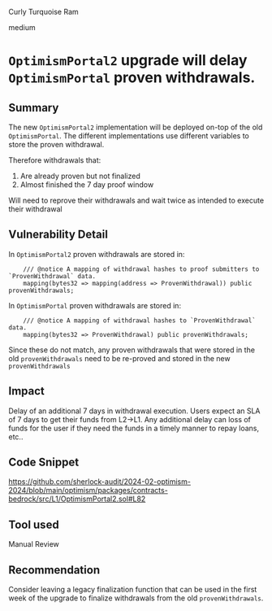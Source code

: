 Curly Turquoise Ram

medium

# `OptimismPortal2` upgrade will delay `OptimismPortal` proven withdrawals.

## Summary

The new `OptimismPortal2` implementation will be deployed on-top of the old `OptimismPortal`.
The different implementations use different variables to store the proven withdrawal. 

Therefore withdrawals that:
1. Are already proven but not finalized
2. Almost finished the 7 day proof window

Will need to reprove their withdrawals and wait twice as intended to execute their withdrawal

## Vulnerability Detail

In `OptimismPortal2` proven withdrawals are stored in:
```solidity
    /// @notice A mapping of withdrawal hashes to proof submitters to `ProvenWithdrawal` data.
    mapping(bytes32 => mapping(address => ProvenWithdrawal)) public provenWithdrawals;
```

In `OptimismPortal` proven withdrawals are stored in:
```solidity
    /// @notice A mapping of withdrawal hashes to `ProvenWithdrawal` data.
    mapping(bytes32 => ProvenWithdrawal) public provenWithdrawals;
```

Since these do not match, any proven withdrawals that were stored in the old `provenWithdrawals` need to be re-proved and stored in the new `provenWithdrawals`

## Impact

Delay of an additional 7 days in withdrawal execution.
Users expect an SLA of 7 days to get their funds from L2->L1. Any additional delay can loss of funds for the user if they need the funds in a timely manner to repay loans, etc..

## Code Snippet

https://github.com/sherlock-audit/2024-02-optimism-2024/blob/main/optimism/packages/contracts-bedrock/src/L1/OptimismPortal2.sol#L82

## Tool used

Manual Review

## Recommendation

Consider leaving a legacy finalization function that can be used in the first week of the upgrade to finalize withdrawals from the old `provenWithdrawals`.